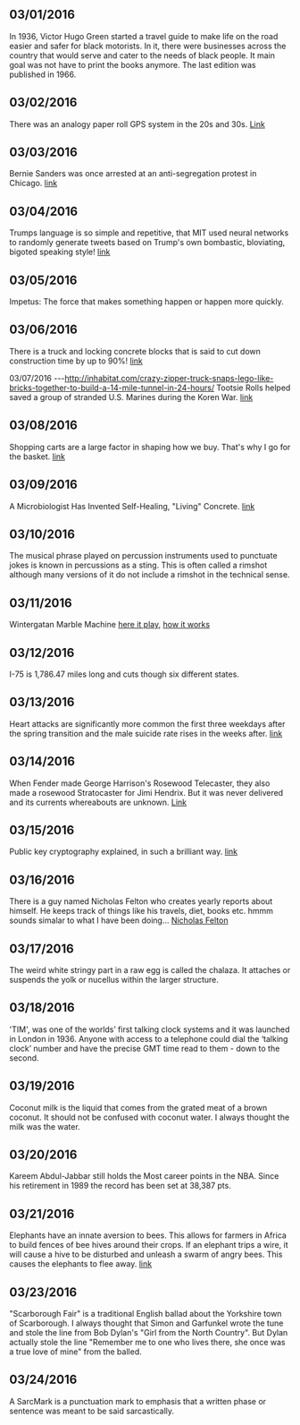 03/01/2016
---
In 1936, Victor Hugo Green started a travel guide to make life on the road easier and safer for black motorists. In it, there were businesses across the country that would serve and cater to the needs of black people. It main goal was not have to print the books anymore. The last edition was published in 1966.

03/02/2016
---
There was an analogy paper roll GPS system in the 20s and 30s. [Link](http://99percentinvisible.org/article/analog-gps-scrolling-wrist-car-mounted-maps-roaring-20s-30s/)

03/03/2016
---
Bernie Sanders was once arrested at an anti-segregation protest in Chicago. [link](https://en.wikipedia.org/wiki/Bernie_Sanders#Early_political_activism)

03/04/2016
---
Trumps language is so simple and repetitive, that MIT used neural networks to randomly generate tweets based on Trump's own bombastic, bloviating, bigoted speaking style! [link](http://www.fastcodesign.com/3057501/mits-deepdrumpf-twitter-bot-uses-neural-networks-to-tweet-like-donald-trump?partner=rss)

03/05/2016
---
Impetus: The force that makes something happen or happen more quickly.

03/06/2016
---
There is a truck and locking concrete blocks that is said to cut down construction time by up to 90%! [link](http://inhabitat.com/crazy-zipper-truck-snaps-lego-like-bricks-together-to-build-a-14-mile-tunnel-in-24-hours/)

03/07/2016
---http://inhabitat.com/crazy-zipper-truck-snaps-lego-like-bricks-together-to-build-a-14-mile-tunnel-in-24-hours/
Tootsie Rolls helped saved a group of stranded U.S. Marines during the Koren War. [link](https://www.youtube.com/watch?v=gDIv-byz7cQ)

03/08/2016
---
Shopping carts are a large factor in shaping how we buy. That's why I go for the basket. [link](http://www.fastcoexist.com/3057306/how-the-shopping-cart-shaped-our-buying-habits?partner=rss)

03/09/2016
---
A Microbiologist Has Invented Self-Healing, "Living" Concrete. [link](http://www.core77.com/posts/48562/A-Microbiologist-Has-Invented-Self-Healing-Living-Concrete-Heres-How-It-Works)

03/10/2016
---
The musical phrase played on percussion instruments used to punctuate jokes is known in percussions as a sting. This is often called a rimshot although many versions of it do not include a rimshot in the technical sense.

03/11/2016
---
Wintergatan Marble Machine [here it play](https://www.youtube.com/watch?v=IvUU8joBb1Q), [how it works](https://www.youtube.com/watch?v=uog48viZUbM)

03/12/2016
---
I-75 is 1,786.47 miles long and cuts though six different states.

03/13/2016
---
Heart attacks are significantly more common the first three weekdays after the spring transition and the male suicide rate rises in the weeks after. [link](https://en.wikipedia.org/wiki/Daylight_saving_time#Health)

03/14/2016
---
When Fender made George Harrison's Rosewood Telecaster, they also made a rosewood Stratocaster for Jimi Hendrix. But it was never delivered and its currents whereabouts are unknown. [Link](http://www.guitarplayer.com/gear/1012/see-george-harrisons-famed-rosewood-telecaster-examined-and-replicated/57108)

03/15/2016
---
Public key cryptography explained, in such a brilliant way. [link](https://www.youtube.com/watch?v=YEBfamv-_do)

03/16/2016
---
There is a guy named Nicholas Felton who creates yearly reports about himself. He keeps track of things like his travels, diet, books etc. hmmm sounds simalar to what I have been doing… [Nicholas Felton](http://feltron.com/)

03/17/2016
---
The weird white stringy part in a raw egg is called the chalaza. It attaches or suspends the yolk or nucellus within the larger structure.

03/18/2016
---
'TIM', was one of the worlds’ first talking clock systems and it was launched in London in 1936. Anyone with access to a telephone could dial the ‘talking clock’ number and have the precise GMT time read to them - down to the second.

03/19/2016
---
Coconut milk is the liquid that comes from the grated meat of a brown coconut. It should not be confused with coconut water. I always thought the milk was the water.

03/20/2016
---
Kareem Abdul-Jabbar still holds the Most career points in the NBA. Since his retirement in 1989 the record has been set at 38,387 pts.

03/21/2016
---
Elephants have an innate aversion to bees. This allows for farmers in Africa to build fences of bee hives around their crops. If an elephant trips a wire, it will cause a hive to be disturbed and unleash a swarm of angry bees. This causes the elephants to flee away. [link](http://99percentinvisible.org/article/invisible-fences-farmers-plant-beehive-guard-posts-repel-elephants/?utm_source=99%25+Invisible&utm_medium=email&utm_campaign=e3ae7cfcc2-RSS_EMAIL_CAMPAIGN&utm_term=0_f773924a7f-e3ae7cfcc2-96872149)

03/23/2016
---
"Scarborough Fair" is a traditional English ballad about the Yorkshire town of Scarborough. I always thought that Simon and Garfunkel wrote the tune and stole the line from Bob Dylan's "Girl from the North Country". But Dylan actually stole the line "Remember me to one who lives there, she once was a true love of mine" from the balled.

03/24/2016
---
A SarcMark is a punctuation mark to emphasis that a written phase or sentence was meant to be said sarcastically.